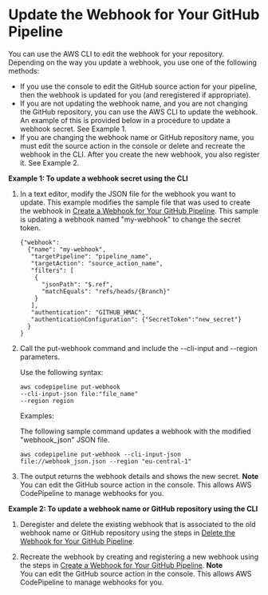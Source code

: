 # Update the Webhook for Your GitHub Pipeline<a name="pipelines-webhooks-update.title"></a>

You can use the AWS CLI to edit the webhook for your repository\. Depending on the way you update a webhook, you use one of the following methods: 
+ If you use the console to edit the GitHub source action for your pipeline, then the webhook is updated for you \(and reregistered if appropriate\)\.
+ If you are not updating the webhook name, and you are not changing the GitHub repository, you can use the AWS CLI to update the webhook\. An example of this is provided below in a procedure to update a webhook secret\. See Example 1\.
+ If you are changing the webhook name or GitHub repository name, you must edit the source action in the console or delete and recreate the webhook in the CLI\. After you create the new webhook, you also register it\. See Example 2\.

**Example 1: To update a webhook secret using the CLI**

1. In a text editor, modify the JSON file for the webhook you want to update\. This example modifies the sample file that was used to create the webhook in [Create a Webhook for Your GitHub Pipeline](pipelines-webhooks-create.md)\. This sample is updating a webhook named "my\-webhook" to change the secret token\.

   ```
   {"webhook": 
     {"name": "my-webhook",
      "targetPipeline": "pipeline_name",
      "targetAction": "source_action_name",
      "filters": [
       {
         "jsonPath": "$.ref", 
         "matchEquals": "refs/heads/{Branch}"
       }
      ],
      "authentication": "GITHUB_HMAC",
      "authenticationConfiguration": {"SecretToken":"new_secret"}
     }
   }
   ```

1. Call the put\-webhook command and include the \-\-cli\-input and \-\-region parameters\.

   Use the following syntax:

   ```
   aws codepipeline put-webhook
   --cli-input-json file:"file_name" 
   --region region
   ```

   Examples:

   The following sample command updates a webhook with the modified "webhook\_json" JSON file\.

   ```
   aws codepipeline put-webhook --cli-input-json file://webhook_json.json --region "eu-central-1"
   ```

1. The output returns the webhook details and shows the new secret\.
**Note**  
You can edit the GitHub source action in the console\. This allows AWS CodePipeline to manage webhooks for you\.

**Example 2: To update a webhook name or GitHub repository using the CLI**

1. Deregister and delete the existing webhook that is associated to the old webhook name or GitHub repository using the steps in [Delete the Webhook for Your GitHub Pipeline](pipelines-webhooks-delete.md)\.

1. Recreate the webhook by creating and registering a new webhook using the steps in [Create a Webhook for Your GitHub Pipeline](pipelines-webhooks-create.md)\.
**Note**  
You can edit the GitHub source action in the console\. This allows AWS CodePipeline to manage webhooks for you\.